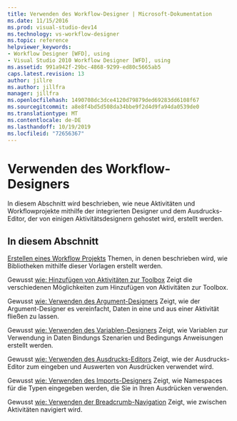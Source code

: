 ```yaml
---
title: Verwenden des Workflow-Designer | Microsoft-Dokumentation
ms.date: 11/15/2016
ms.prod: visual-studio-dev14
ms.technology: vs-workflow-designer
ms.topic: reference
helpviewer_keywords:
- Workflow Designer [WFD], using
- Visual Studio 2010 Workflow Designer [WFD], using
ms.assetid: 991a942f-29bc-4868-9299-ed80c5665ab5
caps.latest.revision: 13
author: jillre
ms.author: jillfra
manager: jillfra
ms.openlocfilehash: 1490708dc3dce4120d79879ded69283dd6108f67
ms.sourcegitcommit: a8e8f4bd5d508da34bbe9f2d4d9fa94da0539de0
ms.translationtype: MT
ms.contentlocale: de-DE
ms.lasthandoff: 10/19/2019
ms.locfileid: "72656367"
---
```

# <a name="using-the-workflow-designer"></a>Verwenden des Workflow-Designers
In diesem Abschnitt wird beschrieben, wie neue Aktivitäten und Workflowprojekte mithilfe der integrierten Designer und dem Ausdrucks-Editor, der von einigen Aktivitätsdesignern gehostet wird, erstellt werden.

## <a name="in-this-section"></a>In diesem Abschnitt
 [Erstellen eines Workflow Projekts](../workflow-designer/creating-a-workflow-project.md) Themen, in denen beschrieben wird, wie Bibliotheken mithilfe dieser Vorlagen erstellt werden.

 Gewusst [wie: Hinzufügen von Aktivitäten zur Toolbox](../workflow-designer/how-to-add-activities-to-the-toolbox.md) Zeigt die verschiedenen Möglichkeiten zum Hinzufügen von Aktivitäten zur Toolbox.

 Gewusst [wie: Verwenden des Argument-Designers](../workflow-designer/how-to-use-the-argument-designer.md) Zeigt, wie der Argument-Designer es vereinfacht, Daten in eine und aus einer Aktivität fließen zu lassen.

 Gewusst [wie: Verwenden des Variablen-Designers](../workflow-designer/how-to-use-the-variable-designer.md) Zeigt, wie Variablen zur Verwendung in Daten Bindungs Szenarien und Bedingungs Anweisungen erstellt werden.

 Gewusst [wie: Verwenden des Ausdrucks-Editors](../workflow-designer/how-to-use-the-expression-editor.md) Zeigt, wie der Ausdrucks-Editor zum eingeben und Auswerten von Ausdrücken verwendet wird.

 Gewusst [wie: Verwenden des Imports-Designers](../workflow-designer/how-to-use-the-imports-designer.md) Zeigt, wie Namespaces für die Typen eingegeben werden, die Sie in Ihren Ausdrücken verwenden.

 Gewusst [wie: Verwenden der Breadcrumb-Navigation](../workflow-designer/how-to-use-breadcrumb-navigation.md) Zeigt, wie zwischen Aktivitäten navigiert wird.
